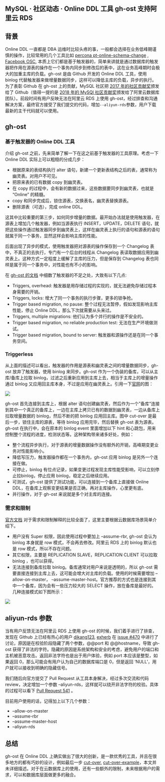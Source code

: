 ## MySQL · 社区动态 · Online DDL 工具 gh-ost 支持阿里云 RDS


    
## 背景

Online DDL 一直都是 DBA 运维时比较头疼的事，一般都会选择在业务低峰期谨慎的操作，比较常用的几个工具比如 [percona pt-online-schema-change][2] , [Facebook OSC][3], 本质上它们都是基于触发器的，简单来讲就是通过数据库的触发器把作用在源表的操作在一个事务内同步到修改后的表中，这在业务高峰期时会极大的加重主库的负载。gh-ost 是由 Github 开发的 Online DDL 工具，使用 binlog 代替触发器来做增量数据同步，这样可以降低主库的负载，异步的执行。为了表彰 Github 在 gh-ost 上的贡献，MySQL 社区把 [2017 年的社区贡献奖][4]颁发给了 Github（值得一提的是 [2018 年的 MySQl 社区贡献奖][5]颁发给了阿里云数据库团队）。前段时间有用户反映无法在阿里云 RDS 上使用 gh-ost，经过排查和沟通解决方案，最终官方接受了我们提交的代码，增加`--aliyun-rds`参数，用户下载最新的主干代码就可以使用。  

## gh-ost

### 基于触发器的 Online DDL 工具

介绍 gh-ost 之前，先来简单了解一下在这之前基于触发器的工具原理。考虑一下 Online DDL 实际上可以粗糙的分成几步：  


* 根据原来的表结构执行 alter 语句，新建一个更新表结构之后的表，通常称为幽灵表。对用户不可见。
* 把原来表的已有数据 copy 到幽灵表。
* 在 copy 的过程中，会有新的数据过来，这些数据要同步到幽灵表，也就是 “Online” 的精髓。
* copy 和同步完成后，锁住源表，交换表名，幽灵表替换源表。
* 删除源表（可选），完成 online DDL。



这其中比较重要的第三步，如何同步增量的数据。最开始办法就是使用触发器，在源表上增加几个触发器，例如当源表执行 INSERT，UPDATE，DELETE 语句，就把这些操作通过触发器同步到幽灵表上，这样在幽灵表上执行的语句和源表的语句就属于同一个事务，显然这样会影响主库的性能。  


后面出现了异步的模式，使用触发器把对源表的操作保存到一个 Changelog 表中，不真正的去执行，专门有一个后台的线程从 Changelog 表读取数据应用到幽灵表上。这种方式一定程度上缓解了主库的压力，但是保存到 Changelog 表也同样是属于同一个事务中，对性能也有不小的影响。  


在 [gh-ost 的文档][6] 中细数了触发器的不足之处，大致有以下几点:  


* Triggers, overhead: 触发器是用存储过程的实现的，就无法避免存储过程本身需要的开销。
* Triggers, locks: 增大了同一个事务的执行步骤，更多的锁争抢。
* Trigger based migration, no pause: 整个过程无法暂停，假如发现影响主库性能，停止 Online DDL，那么下次就需要从头来过。
* Triggers, multiple migrations: 他们认为多个并行的操作是不安全的。
* Trigger based migration, no reliable production test: 无法在生产环境做测试。
* Trigger based migration, bound to server: 触发器和源操作还是在同一个事务空间。


### Triggerless

从上面的描述可以看出，触发器的作用是源表和幽灵表之间的增量数据同步，gh-ost 放弃了触发器，使用 binlog 来同步。gh-ost 作为一个伪装的备库，可以从主库/备库上拉取 binlog，过滤之后重新应用到主库上去，相当于主库上的增量操作通过 binlog 又应用回主库本身，不过是应用在幽灵表上。引用一下[官网][7]的图：  


![][0]  


gh-ost 首先连接到主库上，根据 alter 语句创建幽灵表，然后作为一个”备库“连接到其中一个真正的备库上，一边在主库上拷贝已有的数据到幽灵表，一边从备库上拉取增量数据的 binlog，然后不断的把 binlog 应用回主库。图中 cut-over 是最后一步，锁住主库的源表，等待 binlog 应用完毕，然后替换 gh-ost 表为源表。gh-ost 在执行中，会在原本的 binlog event 里面增加以下 hint 和心跳包，用来控制整个流程的进度，检测状态等。这种架构带来诸多好处，例如：  


* 整个流程异步执行，对于源表的增量数据操作没有额外的开销，高峰期变更业务对性能影响小。
* 降低写压力，触发器操作都在一个事务内，gh-ost 应用 binlog 是另外一个连接在做。
* 可停止，binlog 有位点记录，如果变更过程发现主库性能受影响，可以立刻停止拉binlog，停止应用 binlog，稳定之后继续应用。
* 可测试，gh-ost 提供了测试功能，可以连接到一个备库上直接做 Online DDL，在备库上观察变更结果是否正确，再对主库操作，心里更有底。
* 并行操作，对于 gh-ost 来说就是多个对主库的连接。


### 需求和限制

[官方文档][8] 对于需求和限制解释的比较全面了，这里主要根据云数据库场景简单介绍下。  


* 用户没有 Super 权限，因此使用过程中要加上 –assume-rbr, gh-ost 会认为 binlog 本身就是 row 模式，不会再去修改。阿里云 RDS 上的 binlog 默认也是 row 模式，所以不存在问题。
* 其它权限，主要是 REPLICATION SLAVE，REPLICATION CLIENT 可以拉取 binlog
，也可以获得。
* 无法连接到备库拉取 binlog。备库通常对用户来说是透明的，所以 gh-ost 需要直接连接到主库上去，这可能会增大对主库的负载。使用的时候需要增加 –allow-on-master， –assume-master-host。官方推荐的方式也是连接到其中一个备库，因为会有一些压力较大的 SELECT 操作，放在备库是最好的。几种连接模式如下图所示：



![][1]  

## aliyun-rds 参数

当有用户反馈无法在阿里云 RDS 上使用 gh-ost 的时候，我们着手进行了排查，发现在 Github 上已经有热心的用户 [dikang123][9], [exherb][10] 在 [issue #470][11] 中进行了讨论，原因是在校验阶段隐藏了两个参数，@@port 和 @@hostname，导致 gh-ost 获得了非法的字符。隐藏的原因是系统架构和安全的考虑，避免用户的端口和主机被恶意攻击。返回非法字符也是出于用户体验，例如 port 本应该是整型，如果返回 0，那么可能会有用户认为自己的数据库端口是 0，但是返回 ‘NULL’，用户就可以接收到明确的隐藏信号。  


我们随后向官方提交了 Pull Request 从工具本身解决，经过多次交流和代码 review，决定增加一个参数 –aliyun-rds，这样就可以绕开非法字符的校验。具体的过程可以看下 [Pull Request 541][12] 。  


目前用户使用的话，记得加上以下几个参数：  


* –allow-on-master
* –assume-rbr
* –assume-master-host
* –aliyun-rds


## 总结

gh-ost 在 Online DDL 上确实做出了很大的创新，是一款优秀的工具，并且在很多地方的都有巧妙的设计，例如最后一步 [cut-over][13], [cut-over-example][14]，本文并未详细描述。对于在云数据库上的使用，还有一些额外的限制，未来根据用户的需求，可以和数据库层面做更多的融合。  


[2]: https://www.percona.com/doc/percona-toolkit/2.2/pt-online-schema-change.html
[3]: https://www.facebook.com/notes/mysql-at-facebook/online-schema-change-for-mysql/430801045932/
[4]: http://mysqlawards.org/mysql-community-awards-2017-the-winners/
[5]: http://mysqlawards.org/mysql-community-awards-2018-the-winners/
[6]: https://github.com/github/gh-ost/blob/master/doc/why-triggerless.md
[7]: https://github.com/github/gh-ost
[8]: https://github.com/github/gh-ost/blob/master/doc/requirements-and-limitations.md
[9]: https://github.com/dikang123
[10]: https://github.com/exherb
[11]: https://github.com/github/gh-ost/issues/470
[12]: https://github.com/github/gh-ost/pull/541
[13]: https://github.com/github/gh-ost/blob/master/doc/cut-over.md
[14]: https://github.com/github/gh-ost/issues/82
[0]: http://ata2-img.cn-hangzhou.img-pub.aliyun-inc.com/4161fbb2207c55d8d5c735b2951155e7.png
[1]: http://ata2-img.cn-hangzhou.img-pub.aliyun-inc.com/c50ebf2be1ca0b8ff5a064e0354249ed.png